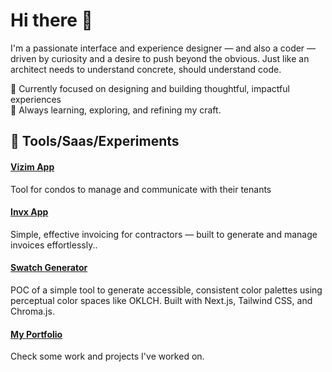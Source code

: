 
# Hi there 👋  
I'm a passionate interface and experience designer — and also a coder — driven by curiosity and a desire to push beyond the obvious.
Just like an architect needs to understand concrete, should understand code.

🔭 Currently focused on designing and building thoughtful, impactful experiences  
🌱 Always learning, exploring, and refining my craft.

## 🧰 Tools/Saas/Experiments
#### [Vizim App](https://vizim.app) 
Tool for condos to manage and communicate with their tenants
#### [Invx App](https://invx.app)
 Simple, effective invoicing for contractors — built to generate and manage invoices effortlessly..
#### [Swatch Generator](https://colorswatches.ale.design/) 
POC of a simple tool to generate accessible, consistent color palettes using perceptual color spaces like OKLCH. Built with Next.js, Tailwind CSS, and Chroma.js.
#### [My Portfolio](https://ale.design/) 
Check some work and projects I've worked on.
